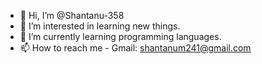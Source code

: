 - 👋 Hi, I’m @Shantanu-358
- 👀 I’m interested in learning new things.
- 🌱 I’m currently learning programming languages.
- 📫 How to reach me - Gmail: shantanum241@gmail.com
